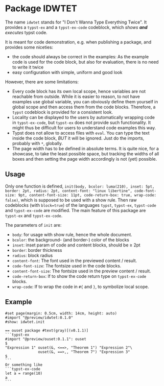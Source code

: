 # Package IDWTET
The name `idwtet` stands for "I Don't Wanna Type Everything Twice". It provides a `typst-ex` and a `typst-ex-code` codeblock, which *shows **and** executes* typst code.

It is meant for code demonstration, e.g. when publishing a package, and provides some niceties:
- the code should always be correct in the examples: As the example code is used for the code block, but also for evaluation, there is no need to write it twice
- easy configuration with simple, uniform and good look

However, there are some limitations:
- Every code block has its own local scope, hence variables are not reachable from outside. While it is easier to reason, to not have examples use global variable, you can obviously define them yourself in global scope and then access them from the code blocks. Therefore, a `typst` codeblock is provided for a consistent look.
- Locality can be displayed to the users by automatically wrapping code in `typst-ex-code`, but `typst-ex` does not provide such functionality. It might thus be difficult for users to understand code examples this way.
- Typst does not allow to access files with `eval`. You can type the text inside the code block, *BUT* it will be ignored. Just do the imports, probably with `*`, globally.
- The page width has to be defined in absolute terms. It is quite nice, for a showcase, to take the least possible space, but tracking the widths of all boxes and then setting the page width accordingly is not (yet) possible.

## Usage
Only one function is defined,
`init(body, bcolor: luma(210), inset: 5pt, border: 2pt, radius: 2pt, content-font: "linux libertine", code-font-size: 9pt, content-font-size: 11pt, code-return-box: true, wrap-code: false)`,
which is supposed to be used with a show rule. Then raw codeblocks (with `block=true`) of the languages `typst`, `typst-ex`, `typst-code` and `typst-ex-code` are modified. The main feature of this package are `typst-ex` and `typst-ex-code`.

The parameters of `init` are:
- `body`: for usage with show rule, hence the whole document.
- `bcolor`: the background- (and border-) color of the blocks
- `inset`: inset param of code and content blocks, should be ≥ 2pt
- `border`: border thickness
- `radius`: block radius
- `content-font`: The font used in the previewed content / result.
- `code-font-size`: The fontsize used in the code blocks.
- `content-font-size`: The fontsize used in the preview content / result.
- `code-return-box`: If to show the code return type on `typst-ex-code` blocks.
- `wrap-code`: If to wrap the code in `#{` and `}`, to symbolize local scope.

## Example
````typst
#set page(margin: 0.5cm, width: 14cm, height: auto)
#import "@preview/idwtet:0.1.0"
#show: idwtet.init

== ouset package #text(gray)[(v0.1.1)]
```typst-ex
#import "@preview/ouset:0.1.1": ouset
$
"Expression 1" ouset(&, <==>, "Theorem 1") "Expression 2"\
               ouset(&, ==>,, "Theorem 7") "Expression 3"
$
```
Or something like
```typst-ex-code
let a = range(10)
a
```
````